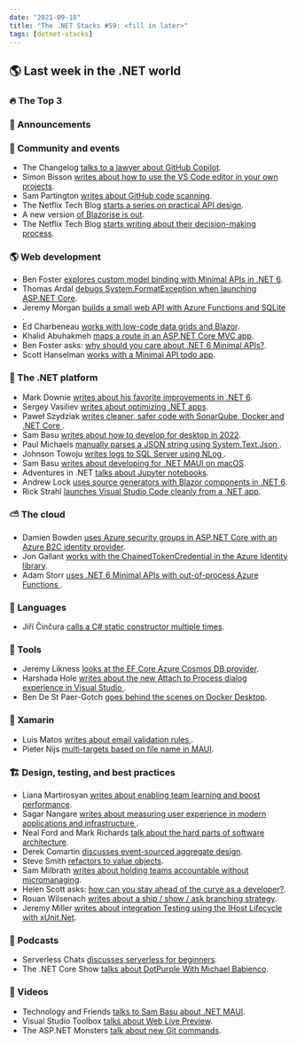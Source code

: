 ```yaml
---
date: "2021-09-18"
title: "The .NET Stacks #59: <fill in later>"
tags: [dotnet-stacks]
---
```


## 🌎 Last week in the .NET world

### 🔥 The Top 3

### 📢 Announcements


### 📅 Community and events

- The Changelog [talks to a lawyer about GitHub Copilot](https://changelog.com/podcast/458).
- Simon Bisson [writes about how to use the VS Code editor in your own projects](https://www.infoworld.com/article/3631383/use-the-visual-studio-code-editor-in-your-own-projects.html).
- Sam Partington [writes about GitHub code scanning](https://github.blog/2021-09-07-increasing-developer-happiness-github-code-scanning/).
- The Netflix Tech Blog [starts a series on practical API design](https://netflixtechblog.com/practical-api-design-at-netflix-part-1-using-protobuf-fieldmask-35cfdc606518).
- A new version [of Blazorise is out](https://blazorise.com/news/release-notes/094-4/).
- The Netflix Tech Blog [starts writing about their decision-making process](https://netflixtechblog.com/decision-making-at-netflix-33065fa06481).

### 🌎 Web development

- Ben Foster [explores custom model binding with Minimal APIs in .NET 6](https://benfoster.io/blog/minimal-apis-custom-model-binding-aspnet-6/).
- Thomas Ardal [debugs System.FormatException when launching ASP.NET Core](https://blog.elmah.io/debugging-system-formatexception-when-launching-asp-net-core/).
- Jeremy Morgan [builds a small web API with Azure Functions and SQLite
](https://www.codeproject.com/Articles/5312004/Building-a-Micro-Web-API-with-Azure-Functions-and).
- Ed Charbeneau [works with low-code data grids and Blazor](https://www.telerik.com/blogs/low-code-data-grids-blazor).
- Khalid Abuhakmeh [maps a route in an ASP.NET Core MVC app](https://khalidabuhakmeh.com/how-to-map-a-route-in-an-aspnet-core-mvc-application).
- Ben Foster asks: [why should you care about .NET 6 Minimal APIs?](https://benfoster.io/blog/minimal-apis-why-should-you-care/).
- Scott Hanselman [works with a Minimal API todo app](https://www.hanselman.com/blog/a-net-6-minimal-api-todo-example-playground).

### 🥅 The .NET platform

- Mark Downie [writes about his favorite improvements in .NET 6](https://www.poppastring.com/blog/favorite-improvements-in-net-6).
- Sergey Vasiliev [writes about optimizing .NET apps](https://dzone.com/articles/optimization-of-net-applications-a-big-result-of-s).
- Paweł Szydziak [writes cleaner, safer code with SonarQube, Docker and .NET Core
](https://developer.okta.com/blog/2021/09/08/sonar-qube-dotnet).
- Sam Basu [writes about how to develop for desktop in 2022](https://www.telerik.com/blogs/how-to-desktop-2022).
- Paul Michaels [manually parses a JSON string using System.Text.Json
](https://www.pmichaels.net/2021/09/05/manually-parsing-a-json-string-using-system-text-json/).
- Johnson Towoju [writes logs to SQL Server using NLog
](https://code-maze.com/writing-logs-to-sql-server-using-nlog/).
- Sam Basu [writes about developing for .NET MAUI on macOS](https://www.telerik.com/blogs/apples-maui).
- Adventures in .NET [talks about Jupyter notebooks](https://devchat.tv/adventures-in-dotnet/get-interactive-with-jupyter-notebook-net-085/).
- Andrew Lock [uses source generators with Blazor components in .NET 6](https://andrewlock.net/using-source-generators-with-blazor-in-dotnet-6/).
- Rick Strahl [launches Visual Studio Code cleanly from a .NET app](https://weblog.west-wind.com/posts/2021/Sep/03/Launching-VS-Code-cleanly-from-a-NET-Application).

### ⛅ The cloud

- Damien Bowden [uses Azure security groups in ASP.NET Core with an Azure B2C identity provider](https://damienbod.com/2021/09/06/using-azure-security-groups-in-asp-net-core-with-an-azure-b2c-identity-provider/).
- Jon Gallant [works with the ChainedTokenCredential in the Azure Identity library](https://blog.jongallant.com/2021/09/azure-identity-301/).
- Adam Storr [uses .NET 6 Minimal APIs with out-of-process Azure Functions
](https://adamstorr.azurewebsites.net/blog/minimal-api-in-net6.0-out-of-process-azure-functions).

### 📔 Languages

- Jiří Činčura [calls a C# static constructor multiple times](https://www.tabsoverspaces.com/233870-csharp-static-constructor-called-multiple-times).

### 🔧 Tools

- Jeremy Likness [looks at the EF Core Azure Cosmos DB provider](https://devblogs.microsoft.com/dotnet/taking-the-ef-core-azure-cosmos-db-provider-for-a-test-drive).
- Harshada Hole [writes about the new Attach to Process dialog experience in Visual Studio
](https://devblogs.microsoft.com/visualstudio/new-improved-attach-to-process-dialog-experience).
- Ben De St Paer-Gotch [goes behind the scenes on Docker Desktop](https://www.docker.com/blog/the-magic-behind-the-scenes-of-docker-desktop/).

### 📱 Xamarin

- Luis Matos [writes about email validation rules ](https://luismts.com/validation-rules-email-xamarin-forms/).
- Pieter Nijs [multi-targets based on file name in MAUI](https://blog.pieeatingninjas.be/2021/09/09/multi-targeting-based-on-file-name-in-maui/).

### 🏗 Design, testing, and best practices

- Liana Martirosyan [writes about enabling team learning and boost performance](https://www.infoq.com/articles/team-performance-learning/).
- Sagar Nangare [writes about measuring user experience in modern applications and infrastructure
](https://thenewstack.io/measuring-user-experience-in-modern-applications-and-infrastructure/).
- Neal Ford and Mark Richards [talk about the hard parts of software architecture](https://www.infoq.com/podcasts/software-architecture-hard-parts/).
- Derek Comartin [discusses event-sourced aggregate design](https://codeopinion.com/event-sourced-aggregate-design-focus-on-business-logic/).
- Steve Smith [refactors to value objects](https://ardalis.com/refactoring-value-objects/).
- Sam Milbrath [writes about holding teams accountable without micromanaging](https://blog.trello.com/hold-team-accountable-without-micromanaging).
- Helen Scott asks: [how can you stay ahead of the curve as a developer?](https://helenjoscott.medium.com/how-can-you-stay-ahead-of-the-curve-as-a-developer-a27d728980a2).
- Rouan Wilsenach [writes about a ship / show / ask branching strategy](https://martinfowler.com/articles/ship-show-ask.html).
- Jeremy Miller [writes about integration Testing using the IHost Lifecycle with xUnit.Net](https://jeremydmiller.com/2021/09/07/integration-testing-ihost-lifecycle-with-xunit-net/).

### 🎤 Podcasts

- Serverless Chats [discusses serverless for beginners](https://www.serverlesschats.com/109/).
- The .NET Core Show [talks about DotPurple With Michael Babienco](https://dotnetcore.show/episode-82-dotpurple-with-michael-babienco/).

### 🎥 Videos

- Technology and Friends [talks to Sam Basu about .NET MAUI](https://www.davidgiard.com/2021/09/06/SamBasuOnNETMAUI.aspx).
- Visual Studio Toolbox [talks about Web Live Preview](https://channel9.msdn.com/Shows/Visual-Studio-Toolbox/Web-Live-Preview).
- The ASP.NET Monsters [talk about new Git commands](https://www.youtube.com/watch?v=QI4nYR_vAXU).

